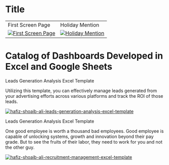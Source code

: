 # Title

<table>
  <tr>
    <td>First Screen Page</td>
    <td>Holiday Mention</td>
  </tr>
  <tr>
    <td valign="top">
      <a href="https://www.templarket.com/collections/newly-published/products/leads-generation-analysis-excel-template">
        <img src="https://github.com/user-attachments/assets/26b8e8c3-9f45-45f2-81a6-cce53d409d51" alt="First Screen Page">
      </a>
    </td>
    <td valign="top">
      <a href="https://www.templarket.com/products/recruitment-management-excel-template">
        <img src="https://github.com/user-attachments/assets/73f2e34d-74a5-465c-80f5-5864eac4dab7" alt="Holiday Mention">
      </a>
    </td>
  </tr>
</table>





<h1> Catalog of Dashboards Developed in Excel and Google Sheets </h1>


</p> Leads Generation Analysis Excel Template </p>

Utilizing this template, you can effectively manage leads generated from your advertising efforts across various platforms and track the ROI of those leads.

[![hafiz-shoaib-ali-leads-generation-analysis-excel-template](https://github.com/user-attachments/assets/26b8e8c3-9f45-45f2-81a6-cce53d409d51)](https://www.templarket.com/collections/newly-published/products/leads-generation-analysis-excel-template)


</p> Leads Generation Analysis Excel Template </p>

One good employee is worth a thousand bad employees. Good employee is capable of unlocking systems, growth and innovation beyond their pay grade. But to see the fruits of their labor, they need to work for you and not the other guy.

[![hafiz-shoaib-ali-recruitment-management-excel-template](https://github.com/user-attachments/assets/73f2e34d-74a5-465c-80f5-5864eac4dab7)](https://www.templarket.com/products/recruitment-management-excel-template)



